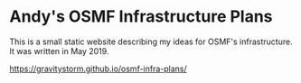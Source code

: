 # Andy's OSMF Infrastructure Plans

This is a small static website describing my ideas for OSMF's infrastructure. It was written in May 2019.

https://gravitystorm.github.io/osmf-infra-plans/

